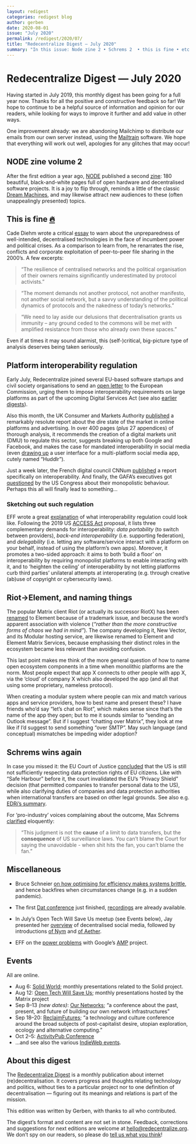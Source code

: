 ```yaml
---
layout: redigest
categories: redigest blog
author: gerben
date: 2020-08-01
issue: "July 2020"
permalink: /redigest/2020/07/
title: "Redecentralize Digest — July 2020"
summary: "In this issue: Node zine 2 • Schrems 2  • this is fine • etc."
---
```


Redecentralize Digest — July 2020
=================================

Having started in July 2019, this monthly digest has been going for a full year now. Thanks for all the positive and constructive feedback so far! We hope to continue to be a helpful source of information and opinion for our readers, while looking for ways to improve it further and add value in other ways.

One improvement already: we are abandoning Mailchimp to distribute our emails from our own server instead, using the [Mailtrain][] software. We hope that everything will work out well, apologies for any glitches that may occur!

[Mailtrain]: https://mailtrain.org/


## NODE zine volume 2

After the first edition a year ago, [NODE][] published a second [zine][]: 180 beautiful, black-and-white pages full of open hardware and decentralised software projects. It is a joy to flip through, reminds a little of the classic [Dream Machines][], and may likewise attract new audiences to these (often unappealingly presented) topics.

[NODE]: https://n-o-d-e.net/
[zine]: https://n-o-d-e.net/zine/
[Dream Machines]: https://en.wikipedia.org/wiki/Computer_Lib/Dream_Machines


## This is fine [🔥][]

Cade Diehm wrote a critical [essay][] to warn about the unpreparedness of well-intended, decentralised technologies in the face of incumbent power and political crises. As a comparison to learn from, he renarrates the rise, conflicts and corporate exploitation of peer-to-peer file sharing in the 2000’s. A few excerpts:

> “The resilience of centralised networks and the political organisation of their owners remains significantly underestimated by protocol activists.”

> “The moment demands not another protocol, not another manifesto, not another social network, but a savvy understanding of the political dynamics of protocols and the nakedness of today’s networks.”

> “We need to lay aside our delusions that decentralisation grants us immunity – any ground ceded to the commons will be met with amplified resistance from those who already own these spaces.”

Even if at times it may sound alarmist, this (self-)critical, big-picture type of analysis deserves being taken seriously.

[🔥]: https://gunshowcomic.com/648 "On Fire · Gunshow · Jan 2013 (the origin of the meme)"
[essay]: https://newdesigncongress.org/en/pub/this-is-fine/ "This is Fine: Optimism & Emergency in the P2P Network · Cade Diehm / New Design Congress · 16 July 2020"


## Platform interoperability regulation

Early July, Redecentralize joined several EU-based software startups and civil society organisations to send an [open letter][] to the European Commission, urging them to impose interoperability requirements on large platforms as part of the upcoming Digital Services Act (see also [earlier][] [digests][]).

Also this month, the UK Consumer and Markets Authority [published][cma] a remarkably resolute report about the dire state of the market in online platforms and advertising. In over 400 pages (*plus* 27 appendices) of thorough analysis, it recommends the creation of a digital markets unit (DMU) to regulate this sector, suggests breaking up both Google and Facebook, and makes the case for mandated interoperability in social media (even [drawing up][] a user interface for a multi-platform social media app, cutely named “Huddlr”).

Just a week later, the French digital council CNNum [published][cnnum] a report specifically on interoperability. And finally, the GAFA’s executives got [questioned][] by the US Congress about their monopolistic behaviour. Perhaps this all will finally lead to something…

### Sketching out such regulation

EFF wrote a great [explanation][] of what interoperability regulation could look like. Following the 2019 US [ACCESS Act][] proposal, it lists three complementary demands for interoperability: *data portability* (to switch between providers), *back-end interoperability* (i.e. supporting federation), and *delegability* (i.e. letting any software/service interact with a platform on your behalf, instead of using the platform’s own apps). Moreover, it promotes a two-sided approach: it aims to both ‘build a floor’ on interoperability by requiring monopolist platforms to enable interacting with it, and to ‘heighten the ceiling’ of interoperability by not letting platforms curb third parties’ unilateral attempts at interoperating (e.g. through creative (ab)use of copyright or cybersecurity laws).

[open letter]: https://www.eff.org/document/letter-vestager-interoperability
[earlier]: https://redecentralize.org/redigest/2019/08#eus-internet-plans
[digests]: https://redecentralize.org/redigest/2019/11#eus-internet-plans-cont
[cma]: https://www.gov.uk/government/news/new-regime-needed-to-take-on-tech-giants "New regime needed to take on tech giants · CMA (Competition and Markets Authority, UK) · 1 July 2020"
[drawing up]: https://assets.publishing.service.gov.uk/media/5efb5fcbd3bf7f769a4e776b/Appendix_W_-_Interventions_in_Social_Media_v.3.pdf#page=14 "Appendix W: assessment of pro-competition interventions in social media, p18"
[cnnum]: https://cnnumerique.fr/Interoperabilite_Concurrence_Etude "Publication de l'étude de cas sur l’interopérabilité des réseaux sociaux · CNNum (conseil national du numérique, France) · 6 July 2020"
[questioned]: https://www.protocol.com/tech-hearings-how-the-lawmakers-are-doing-so-far
[explanation]: https://www.eff.org/deeplinks/2020/07/legislative-path-interoperable-internet
[ACCESS Act]: https://www.warner.senate.gov/public/index.cfm/2019/10/senators-introduce-bipartisan-bill-to-encourage-competition-in-social-media


## Riot→Element, and naming things

The popular Matrix client Riot (or actually its successor RiotX) has been [renamed][] to Element because of a trademark issue, and because the word’s apparent association with violence (*“rather than the more constructive forms of chaos we had in mind”*). The company developing it, New Vector, and its Modular hosting service, are likewise renamed to Element and Element Matrix Services, because emphasising their distinct roles in the ecosystem became less relevant than avoiding confusion.

This last point makes me think of the more general question of how to name open ecosystem components in a time when monolithic platforms are the norm. Most people expect that app X connects to other people with app X, via the ‘cloud’ of company X which also developed the app (and all that using some proprietary, nameless protocol).

When creating a modular system where people can mix and match various apps and service providers, how to best name and present these? I have friends who’d say “let’s chat on Riot”, which makes sense since that’s the name of the app they open; but to me it sounds similar to “sending an Outlook message”. But if I suggest “chatting over Matrix”, they look at me like if I’d suggest to send something “over SMTP”. May such language (and conceptual) mismatches be impeding wider adoption?

[renamed]: https://element.io/blog/welcome-to-element/


## Schrems wins again

In case you missed it: the EU Court of Justice [concluded][] that the US is still not sufficiently respecting data protection rights of EU citizens. Like with “Safe Harbour” before it, the court invalidated the EU’s “Privacy Shield” decision (that permitted companies to transfer personal data to the US), while also clarifying duties of companies and data protection authorities when international transfers are based on other legal grounds. See also e.g. [EDRi’s summary].

For ‘pro-industry’ voices complaining about the outcome, Max Schrems [clarified][] eloquently:

> “This judgment is not the **cause** of a limit to data transfers, but the **consequence** of US surveillance laws. You can’t blame the Court for saying the unavoidable - when shit hits the fan, you can’t blame the fan.”

[concluded]: https://eur-lex.europa.eu/legal-content/EN/TXT/PDF/?uri=CELEX:62018CJ0311#page=46 "CJEU Judgement in case C-311/18; pp46–47"
[EDRi’s summary]: https://edri.org/a-victory-for-us-all-european-court-of-justice-makes-landmark-ruling-to-invalidate-the-privacy-shield/ "A victory for us all: European Court of Justice makes landmark ruling to invalidate the Privacy Shield · EDRi · 16 July 2020"
[clarified]: https://noyb.eu/en/cjeu "CJEU judgement - first statement · noyb · 16 July 2020"


## Miscellaneous

- Bruce Schneier [on how optimising for efficiency makes systems brittle][bruce], and hence backfires when circumstances change (e.g. in a sudden pandemic).

[bruce]: https://www.schneier.com/blog/archives/2020/07/the_security_va.html "The Security Value of Inefficiency · Bruce Schneier · 2 July 2020"


- The first [Dat conference] just finished, [recordings][] are already available.

[Dat conference]: https://events.dat.foundation/2020/
[recordings]: https://events.dat.foundation/2020/stream/


- In July’s Open Tech Will Save Us meetup (see Events below), Jay presented her [overview][] of decentralised social media, followed by introductions [of Nym][] and [of Aether][].

[overview]: https://www.youtube.com/embed/_2DQ_iYZi5U?rel=0&iv_load_policy=3&modestbranding=1&autoplay=1&start=99&end=1557 "Jay Graber on decentralised social networks (1:39 into the recording)"
[of Nym]: https://www.youtube.com/embed/_2DQ_iYZi5U?rel=0&iv_load_policy=3&modestbranding=1&autoplay=1&start=1586 "Ania Piotrowska introducing mix networks, Loopix, and Nym (at 26:26 into the recording)"
[of Aether]: https://www.youtube.com/embed/_2DQ_iYZi5U?rel=0&iv_load_policy=3&modestbranding=1&autoplay=1&start=3975 "Burak Nehbit introduces peer-to-peer social network Aether (at 1:06:15 into the recording)"


- EFF on the [power problems][] with Google’s [AMP][] project.

[power problems]: https://www.eff.org/deeplinks/2020/07/googles-amp-canonical-web-and-importance-web-standards-0 "Google's AMP, the Canonical Web, and the Importance of Web Standards · Alexis Hancock / EFF · 2 July 2020"
[AMP]: https://amp.dev/ "“AMP is a web component framework to easily create user-first websites/emails/ads”"


## Events

All are online.

- Aug 6: [Solid World](https://solidproject.org/events); monthly presentations related to the Solid project.
- Aug 12: [Open Tech Will Save Us](https://matrix.org/open-tech-will-save-us/); monthly presentations hosted by the Matrix project
- Sep 8–13 *(new dates)*: [Our Networks](https://ournetworks.ca/); “a conference about the past, present, and future of building our own network infrastructures”
- Sep 18–20: [ReclaimFutures](https://reclaimfutures.org/); “a technology and culture conference around the broad subjects of post-capitalist desire, utopian exploration, ecology and alternative computing.”
- Oct 2–5: [ActivityPub Conference](https://conf.activitypub.rocks/)
- …and see also the various [IndieWeb events](https://events.indieweb.org/).


## About this digest

The [Redecentralize Digest](https://redecentralize.org/redigest/) is a monthly publication about internet (re)decentralisation. It covers progress and thoughts relating technology and politics, without ties to a particular project nor to one definition of decentralisation — figuring out its meanings and relations is part of the mission.

This edition was written by Gerben, with thanks to all who contributed.

The digest’s format and content are not set in stone. Feedback, corrections and suggestions for next editions are welcome at <hello@redecentralize.org>. We don’t spy on our readers, so please do [tell us what you think](mailto:hello@redecentralize.org?subject=ReDigest%20feedback&body=I%20find%20ReDigest%20_____.%20It%20would%20be%20%28even%29%20better%20if%20_____.)!
